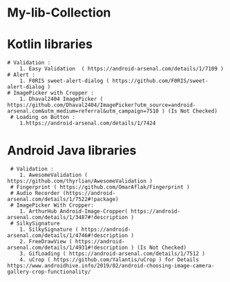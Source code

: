# My-lib-Collection

# Kotlin libraries
    # Validation :
        1. Easy Validation  ( https://android-arsenal.com/details/1/7109 )
    # Alert :
        1. F0RIS sweet-alert-dialog ( https://github.com/F0RIS/sweet-alert-dialog )
    # ImagePicker with Cropper :
        1. Dhaval2404 ImagePicker ( https://github.com/Dhaval2404/ImagePicker?utm_source=android-arsenal.com&utm_medium=referral&utm_campaign=7510 ) (Is Not Checked)
     # Loading on Button :
        1.https://android-arsenal.com/details/1/7424
        
# Android Java libraries
     # Validation :
        1. AwesomeValidation ( https://github.com/thyrlian/AwesomeValidation )
     # Fingerprint ( https://github.com/OmarAflak/Fingerprint )
     # Audio Recorder (https://android-arsenal.com/details/1/7522#!package)
     # ImagePicker With Cropper:
        1. ArthurHub Android-Image-Cropper( https://android-arsenal.com/details/1/3487#!description )
     # SilkySignature
        1. SilkySignature ( https://android-arsenal.com/details/1/4746#!description )
        2. FreeDrawView ( https://android-arsenal.com/details/1/4931#!description ) (Is Not Checked)
        3. GifLoading ( https://android-arsenal.com/details/1/7512 )
        4. uCrop ( https://github.com/Yalantis/uCrop ) for Details https://www.androidhive.info/2019/02/android-choosing-image-camera-gallery-crop-functionality/
        
